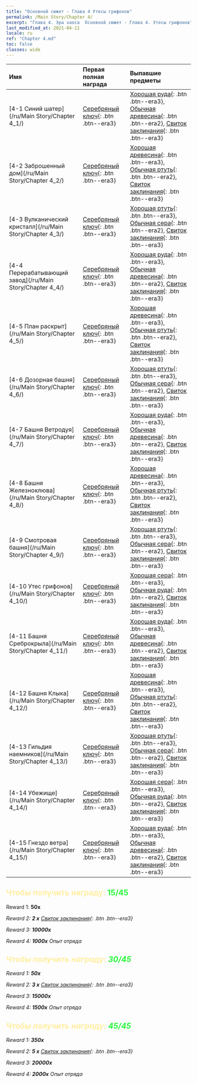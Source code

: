 ```yaml
---
title: "Основной сюжет - Глава 4 Утесы грифонов"
permalink: /Main Story/Chapter 4/
excerpt: "Глава 4. Эра хаоса  Основной сюжет - Глава 4. Утесы грифонов"
last_modified_at: 2021-04-11
locale: ru
ref: "Chapter 4.md"
toc: false
classes: wide
---
```


  | Имя |  Первая полная награда | Выпавшие предметы |
  |:------------|:------------|:------------| 
  | [4-1 Синий шатер](/ru/Main Story/Chapter 4_1/) | [Серебряный ключ](/ru/Items/con_693/){: .btn .btn--era3} | [Хорошая руда](/ru/Items/mat_12/){: .btn .btn--era3}, [Обычная древесина](/ru/Items/mat_7/){: .btn .btn--era2}, [Свиток заклинания](/ru/Items/con_694/){: .btn .btn--era3} |
  | [4-2 Заброшенный дом](/ru/Main Story/Chapter 4_2/) | [Серебряный ключ](/ru/Items/con_693/){: .btn .btn--era3} | [Хорошая древесина](/ru/Items/mat_13/){: .btn .btn--era3}, [Обычная ртуть](/ru/Items/mat_8/){: .btn .btn--era2}, [Свиток заклинания](/ru/Items/con_694/){: .btn .btn--era3} |
  | [4-3 Вулканический кристалл](/ru/Main Story/Chapter 4_3/) | [Серебряный ключ](/ru/Items/con_693/){: .btn .btn--era3} | [Хорошая ртуть](/ru/Items/mat_14/){: .btn .btn--era3}, [Обычная сера](/ru/Items/mat_9/){: .btn .btn--era2}, [Свиток заклинания](/ru/Items/con_694/){: .btn .btn--era3} |
  | [4-4 Перерабатывающий завод](/ru/Main Story/Chapter 4_4/) | [Серебряный ключ](/ru/Items/con_693/){: .btn .btn--era3} | [Хорошая руда](/ru/Items/mat_12/){: .btn .btn--era3}, [Обычная древесина](/ru/Items/mat_7/){: .btn .btn--era2}, [Свиток заклинания](/ru/Items/con_694/){: .btn .btn--era3} |
  | [4-5 План раскрыт](/ru/Main Story/Chapter 4_5/) | [Серебряный ключ](/ru/Items/con_693/){: .btn .btn--era3} | [Хорошая древесина](/ru/Items/mat_13/){: .btn .btn--era3}, [Обычная ртуть](/ru/Items/mat_8/){: .btn .btn--era2}, [Свиток заклинания](/ru/Items/con_694/){: .btn .btn--era3} |
  | [4-6 Дозорная башня](/ru/Main Story/Chapter 4_6/) | [Серебряный ключ](/ru/Items/con_693/){: .btn .btn--era3} | [Хорошая ртуть](/ru/Items/mat_14/){: .btn .btn--era3}, [Обычная сера](/ru/Items/mat_9/){: .btn .btn--era2}, [Свиток заклинания](/ru/Items/con_694/){: .btn .btn--era3} |
  | [4-7 Башня Ветродуя](/ru/Main Story/Chapter 4_7/) | [Серебряный ключ](/ru/Items/con_693/){: .btn .btn--era3} | [Хорошая руда](/ru/Items/mat_12/){: .btn .btn--era3}, [Обычная древесина](/ru/Items/mat_7/){: .btn .btn--era2}, [Свиток заклинания](/ru/Items/con_694/){: .btn .btn--era3} |
  | [4-8 Башня Железноклюва](/ru/Main Story/Chapter 4_8/) | [Серебряный ключ](/ru/Items/con_693/){: .btn .btn--era3} | [Хорошая древесина](/ru/Items/mat_13/){: .btn .btn--era3}, [Обычная ртуть](/ru/Items/mat_8/){: .btn .btn--era2}, [Свиток заклинания](/ru/Items/con_694/){: .btn .btn--era3} |
  | [4-9 Смотровая башня](/ru/Main Story/Chapter 4_9/) | [Серебряный ключ](/ru/Items/con_693/){: .btn .btn--era3} | [Хорошая ртуть](/ru/Items/mat_14/){: .btn .btn--era3}, [Обычная сера](/ru/Items/mat_9/){: .btn .btn--era2}, [Свиток заклинания](/ru/Items/con_694/){: .btn .btn--era3} |
  | [4-10 Утес грифонов](/ru/Main Story/Chapter 4_10/) | [Серебряный ключ](/ru/Items/con_693/){: .btn .btn--era3} | [Хорошая сера](/ru/Items/mat_15/){: .btn .btn--era3}, [Обычная руда](/ru/Items/mat_6/){: .btn .btn--era2}, [Свиток заклинания](/ru/Items/con_694/){: .btn .btn--era3} |
  | [4-11 Башня Среброкрыла](/ru/Main Story/Chapter 4_11/) | [Серебряный ключ](/ru/Items/con_693/){: .btn .btn--era3} | [Хорошая руда](/ru/Items/mat_12/){: .btn .btn--era3}, [Обычная древесина](/ru/Items/mat_7/){: .btn .btn--era2}, [Свиток заклинания](/ru/Items/con_694/){: .btn .btn--era3} |
  | [4-12 Башня Клыка](/ru/Main Story/Chapter 4_12/) | [Серебряный ключ](/ru/Items/con_693/){: .btn .btn--era3} | [Хорошая древесина](/ru/Items/mat_13/){: .btn .btn--era3}, [Обычная ртуть](/ru/Items/mat_8/){: .btn .btn--era2}, [Свиток заклинания](/ru/Items/con_694/){: .btn .btn--era3} |
  | [4-13 Гильдия наемников](/ru/Main Story/Chapter 4_13/) | [Серебряный ключ](/ru/Items/con_693/){: .btn .btn--era3} | [Хорошая ртуть](/ru/Items/mat_14/){: .btn .btn--era3}, [Обычная сера](/ru/Items/mat_9/){: .btn .btn--era2}, [Свиток заклинания](/ru/Items/con_694/){: .btn .btn--era3} |
  | [4-14 Убежище](/ru/Main Story/Chapter 4_14/) | [Серебряный ключ](/ru/Items/con_693/){: .btn .btn--era3} | [Хорошая сера](/ru/Items/mat_15/){: .btn .btn--era3}, [Обычная руда](/ru/Items/mat_6/){: .btn .btn--era2}, [Свиток заклинания](/ru/Items/con_694/){: .btn .btn--era3} |
  | [4-15 Гнездо ветра](/ru/Main Story/Chapter 4_15/) | [Серебряный ключ](/ru/Items/con_693/){: .btn .btn--era3} | [Хорошая руда](/ru/Items/mat_12/){: .btn .btn--era3}, [Обычная древесина](/ru/Items/mat_7/){: .btn .btn--era2}, [Свиток заклинания](/ru/Items/con_694/){: .btn .btn--era3} |


## <span style="color: #ffeea0">Чтобы получить награду: </span><span style="color: #27f73a">15/45</span>

 Reward 1:  **50x** <i class="fas fa-gem"/>

 Reward 2: **2 x** [Свиток заклинания](/ru/Items/con_694/){: .btn .btn--era3}

 Reward 3:  **10000x** <i class="fas fa-coins"/>

 Reward 4:  **1000x** Опыт отряда



## <span style="color: #ffeea0">Чтобы получить награду: </span><span style="color: #27f73a">30/45</span>

 Reward 1:  **50x** <i class="fas fa-gem"/>

 Reward 2: **3 x** [Свиток заклинания](/ru/Items/con_694/){: .btn .btn--era3}

 Reward 3:  **15000x** <i class="fas fa-coins"/>

 Reward 4:  **1500x** Опыт отряда



## <span style="color: #ffeea0">Чтобы получить награду: </span><span style="color: #27f73a">45/45</span>

 Reward 1:  **350x** <i class="fas fa-gem"/>

 Reward 2: **5 x** [Свиток заклинания](/ru/Items/con_694/){: .btn .btn--era3}

 Reward 3:  **20000x** <i class="fas fa-coins"/>

 Reward 4:  **2000x** Опыт отряда

